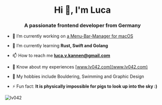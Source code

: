 <h1 align="center">Hi 👋, I'm Luca</h1>
<h3 align="center">A passionate frontend developer from Germany</h3>

- 🔭 I’m currently working on [a Menu-Bar-Manager for macOS](https://github.com/lv042/Cocoa-Menu-Bar-Manager)

- 🌱 I’m currently learning **Rust, Swift and Golang**

- 📫 How to reach me **luca.v.kannen@gmail.com**

- 📄 Know about my experiences [www.lv042.com](www.lv042.com)

- 💚 My hobbies include Bouldering, Swimming and Graphic Design

- ⚡ Fun fact: **It is physically impossible for pigs to look up into the sky :)**

<p><img align="center" src="https://github-readme-streak-stats.herokuapp.com/?user=lv042&" alt="lv042" /></p>

